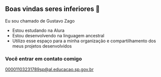 ## Boas vindas seres inferiores 👋

Eu sou chamado de Gustavo Zago

- Estou estudando na Alura
- Estou desenvolvendo na linguagem ancestral
- Utilizo esse espaço para a minha organização e compartilhamento dos meus projetos desenvolvidos

### Você entrar em contato comigo

00001103231789sp@al.educacao.sp.gov.br

